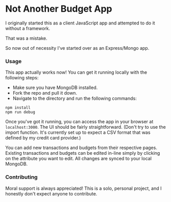 # Not Another Budget App

I originally started this as a client JavaScript app and attempted to do it without a framework.

That was a mistake.

So now out of necessity I've started over as an Express/Mongo app.

### Usage

This app actually works now! You can get it running locally with the following steps:

- Make sure you have MongoDB installed.
- Fork the repo and pull it down.
- Navigate to the directory and run the following commands:

```
npm install
npm run debug
```

Once you've got it running, you can access the app in your browser at `localhost:3000`. The UI should be fairly straightforward. (Don't try to use the import function. It's currently set up to expect a CSV format that was defined by my credit card provider.)

You can add new transactions and budgets from their respective pages. Existing transactions and budgets can be edited in-line simply by clicking on the attribute you want to edit. All changes are synced to your local MongoDB.

### Contributing

Moral support is always appreciated! This is a solo, personal project, and I honestly don't expect anyone to contribute.